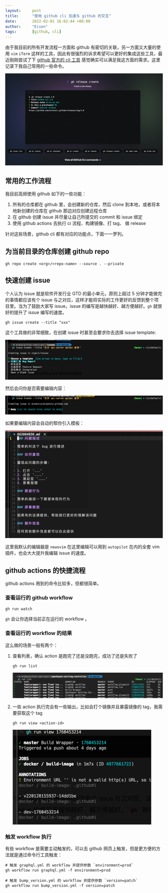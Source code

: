 ```yaml
---
layout:     post
title:      "使用 github cli 加速与 github 的交互"
date:       2022-02-01 16:02:44 +08:00
author:     "Eisen"
tags:       [github, cli]
---
```


由于我目前的所有开发流程一方面和 github 有密切的关联，另一方面又大量的使用 `vim` `iTerm` 这样的工具，因此有很强烈的诉求希望可以更好的集成这些工具，最近刚刚尝试了下 [github 官方的 cli 工具](https://cli.github.com) 感觉确实可以满足我这方面的需求。这里记录下我自己常用的一些命令。

![](../img/in-post/github-cli.png)

## 常用的工作流程

我目前高频使用 github 如下的一些功能：

1. 所有的仓库都在 github 里，会创建新的仓库，然后 clone 到本地，或者将本地新创建的仓库在 github 那边对应创建远程仓库
1. 在 github 创建 issue 并尽量让自己所提交的 commit 和 issue 绑定
1. 使用 github actions 去执行 ci 流程、构建镜像、打 tag、 做 release

针对这些场景，github cli 都有对应的功能点，下面一一罗列。

## 为当前目录的仓库创建 github repo

```shell
gh repo create <org>/<repo-name> --source . --private
```

## 快速创建 issue

个人认为 issue 就是软件开发行业 GTD 的最小单元，原则上超过 5 分钟才能做完的事情都应该有个 issue 与之对应，这样才能将实际的工作更好的反馈到整个项目里。当为了鼓励大家写 issue，issue 的编写是越快越好、越方便越好。`gh` 就很好的提升了 issue 编写的速度。

```shell
gh issue create --title "xxx"
```

这个工具做的非常细致，在创建 issue 时甚至会要求你去选择 issue template:

![](../img/in-post/select-issue-template.png)

然后会问你是否需要编辑内容：

![](../img/in-post/create-issue-edit-body.png)

如果要编辑内容会自动的帮你引入模板：

![](../img/in-post/issue-template.png)

这里我默认的编辑器是 `newovim` 在这里编辑可以用到 `autopilot` 在内的全套 vim 插件，也会大大提升我编辑 issue 的速度。

## github actions 的快捷流程

github actions 用到的命令比较多，但都很简单。

### 查看运行的 github workflow

```shell
gh run watch
```

`gh` 会让你选择当前正在运行的 workflow 。

### 查看运行的 workflow 的结果

这么做的场景一般有两个：

1. 查看列表，确认 action 是跑完了还是没跑完，成功了还是失败了

   ```shell
   gh run list
   ```

   ![](../img/in-post/gh-run-list.png)

2. 一些 action 执行完会有一些输出，比如会打个镜像并且暴露镜像的 tag，我需要获取这个 tag

   ```shell
   gh run view <action-id>
   ```

   ![](../img/in-post/gh-run-view.png)

### 触发 workflow 执行

有些 workflow 是需要主动触发的，可以去 github 网页上触发，但是更方便的方法就是通过命令行工具触发：

```shell
# 触发 graphql.yml 的 workflow 并提供参数 `environment=prod`
gh workflow run graphql.yml -f environment=prod

# 触发 bump_version.yml 的 workflow 并提供参数 `version=patch`
gh workflow run bump_version.yml -f version=patch
```

   
